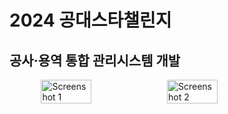 # 2024 공대스타챌린지
## 공사·용역 통합 관리시스템 개발

<div style="display: flex; justify-content: center; align-items: center;">
  <img src="https://github.com/user-attachments/assets/d98256bf-45e0-4939-a17e-c608df97d4dc" alt="Screenshot 1" style="width: 40%;">
  <img src="https://github.com/user-attachments/assets/f95a62e7-3976-4e10-8353-b5a68cbcad1f" alt="Screenshot 2" style="width: 40%;">
</div>

